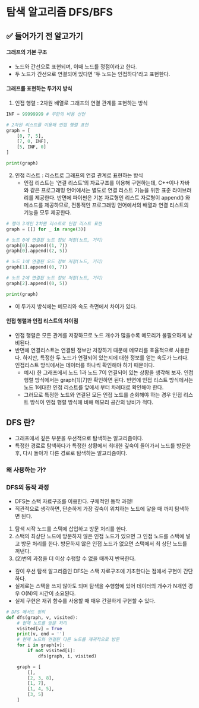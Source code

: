 # 탐색 알고리즘 DFS/BFS

## ✅ 들어가기 전 알고가기
#### 그래프의 기본 구조
- 노드와 간선으로 표현되며, 이때 노드를 정점이라고 한다.
- 두 노드가 간선으로 연결되어 있다면 '두 노드는 인접하다'라고 표현한다.

#### 그래프를 표현하는 두가지 방식
1. 인접 행렬 : 2차원 배열로 그래프의 연결 관계를 표현하는 방식
~~~python
INF = 99999999 # 무한의 비용 선언

# 2차원 리스트를 이용해 인접 행렬 표현
graph = [
    [0, 7, 5],
    [7, 0, INF],
    [5, INF, 0]
]

print(graph)
~~~
2. 인접 리스트 : 리스트로 그래프의 연결 관계로 표현하는 방식 
    - 인접 리스트는 '연결 리스트'의 자료구조를 이용해 구현하는데, C++이나 자바와 같은 프로그래밍 언어에서는 별도로 연결 리스트 기능을 위한 표준 라이브러리를 제공한다. 반면에 파이썬은 기본 자료형인 리스트 자료형이 append() 와 메소드를 제공하므로, 전통적인 프로그래밍 언어에서의 배열과 연결 리스트의 기능을 모두 제공한다. 
~~~python
# 행이 3개인 2차원 리스트로 인접 리스트 표현
graph = [[] for _ in range(3)]

# 노드 0에 연결된 노드 정보 저장(노드, 거리)
graph[0].append((1, 7))
graph[0].append((2, 5))

# 노드 1에 연결된 오드 정보 저장(노드, 거리)
graph[1].append((0, 7))

# 노드 2에 연결된 노드 정보 저장(노드, 거리)
graph[2].append((0, 5))

print(graph)
~~~
- 이 두가지 방식에는 메모리와 속도 측면에서 차이가 있다.

#### 인접 행렬과 인접 리스트의 차이점
- 인접 행렬은 모든 관계를 저장하므로 노드 개수가 많을수록 메모리가 불필요하게 낭비된다.
- 반면에 연결리스트는 연결된 정보만 저장하기 때문에 메모리를 효율적으로 사용한다. 하지만, 특정한 두 노드가 연결되어 있는지에 대한 정보를 얻는 속도가 느리다. 인접리스트 방식에서는 데이터를 하나씩 확인해야 하기 때문이다.
    - 예시) 한 그래프에서 노드 1과 노드 7이 연결되어 있는 상황을 생각해 보자. 인접 행렬 방식에서는 graph[1][7]만 확인하면 된다. 반면에 인접 리스트 방식에서는 노드 1에대한 인접 리스트를 앞에서 부터 차례대로 확인해야 한다.
    - 그러므로 특정한 노드와 연결된 모든 인접 노드를 순회해야 하는 경우 인접 리스트 방식이 인접 행렬 방식에 비해 메모리 공간의 낭비가 적다.

## DFS 란?
- 그래프에서 깊은 부분을 우선적으로 탐색하는 알고리즘이다.
- 특정한 경로로 탐색하다가 특정한 상황에서 최대한 깊숙이 들어가서 노드를 방문한 후, 다시 돌아가 다른 경로로 탐색하는 알고리즘이다.

### 왜 사용하는 가?


### DFS의 동작 과정
- DFS는 스택 자료구조를 이용한다. 구체적인 동작 과정!
- 직관적으로 생각하면, 단순하게 가장 깊숙이 위치하는 노드에 닿을 때 까지 탐색하면 된다.
1. 탐색 시작 노드를 스택에 삽입하고 방문 처리를 한다.
2. 스택의 최상단 노드에 방문하지 않은 인접 노드가 있으면 그 인접 노드를 스택에 넣고 방문 처리를 한다. 방문하지 않은 인접 노드가 없으면 스택에서 최 상단 노드를 꺼낸다.
3. (2)번의 과정을 더 이상 수행할 수 없을 때까지 반복한다.
- 깊이 우선 탐색 알고리즘인 DFS는 스택 자료구조에 기초한다는 점에서 구현이 간단하다.
- 실제로는 스택을 쓰지 않아도 되며 탐색을 수행함에 있어 데이터의 개수가 N개인 경우 O(N)의 시간이 소요된다.
- 실제 구현은 재귀 함수를 사용할 때 매우 간결하게 구현할 수 있다.
~~~python
# DFS 메서드 정의
def dfs(graph, v, visited):
    # 현재 노드를 방문 처리
    visited[v] = True
    print(v, end = '')
    # 현재 노드와 연결된 다른 노드를 재귀적으로 방문
    for i in graph[v]:
        if not visited[i]:
            dfs(graph, i, visited)

    graph = [
        [],
        [2, 3, 8],
        [1, 7],
        [1, 4, 5],
        [3, 5]
    ]
~~~